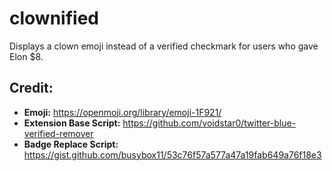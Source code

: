 # clownified

Displays a clown emoji instead of a verified checkmark for users who gave Elon $8.

## Credit:

- **Emoji:** https://openmoji.org/library/emoji-1F921/
- **Extension Base Script:** https://github.com/voidstar0/twitter-blue-verified-remover
- **Badge Replace Script:** https://gist.github.com/busybox11/53c76f57a577a47a19fab649a76f18e3
